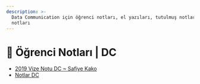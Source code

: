 ```yaml
---
description: >-
  Data Communication için öğrenci notları, el yazıları, tutulmuş notlar
  notları
---
```


# 📕 Öğrenci Notları \| DC

<!--YPackage.YGitbookIntegration-tarafından-otomatik-oluşturulmuştur-->

- [2019 Vize Notu DC ~ Safiye Kako](2019%20Vize%20Notu%20DC%20~%20Safiye%20Kako.pdf)
- [Notlar DC](Notlar%20DC.pdf)

<!--YPackage.YGitbookIntegration-tarafından-otomatik-oluşturulmuştur-->
